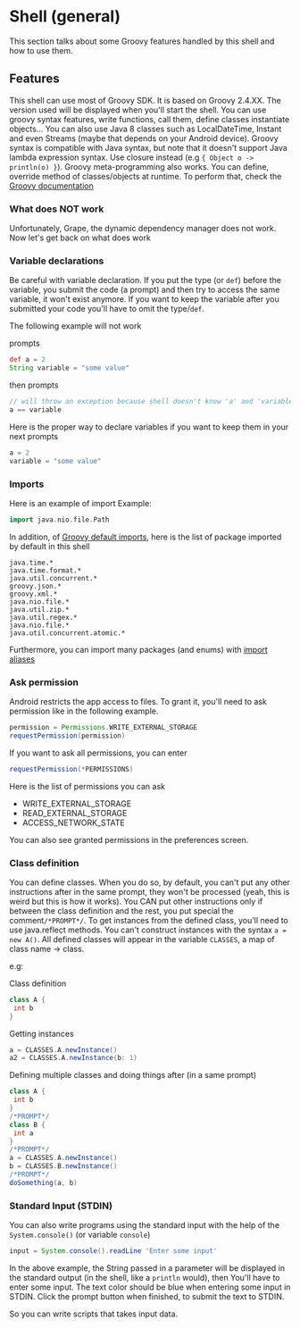 # Shell (general)
This section talks about some Groovy features handled by this shell and how to use them.

## Features
This shell can use most of Groovy SDK. It is based on Groovy 2.4.XX. The version used will be
displayed when you'll start the shell.
You can use groovy syntax features, write functions, call them, define classes instantiate objects...
You can also use Java 8 classes such as LocalDateTime, Instant and even Streams (maybe that depends on your Android device).
Groovy syntax is compatible with Java syntax, but note that it doesn't support Java lambda expression
syntax. Use closure instead (e.g `{ Object o -> println(o) }`).
Groovy meta-programming also works. You can define, override method of classes/objects at runtime.
To perform that, check the [Groovy documentation](https://groovy-lang.org/documentation.html)

### What does NOT work
Unfortunately, Grape, the dynamic dependency manager does not work.
Now let's get back on what does work

### Variable declarations
Be careful with variable declaration. If you put the type (or `def`) before the variable, you submit the code (a prompt) and then try to access the same variable, it won't exist anymore.
If you want to keep the variable after you submitted your code you'll have to omit the type/`def`.

The following example will not work

prompts
```groovy
def a = 2
String variable = "some value"
```
then prompts
```groovy
// will throw an exception because shell doesn't know 'a' and 'variable' anymore
a == variable
```

Here is the proper way to declare variables if you want to keep them in your next prompts

```groovy
a = 2
variable = "some value"
```
### Imports
Here is an example of import
Example:
````groovy
import java.nio.file.Path
````

In addition, of [Groovy default imports](https://groovy-lang.org/structure.html#_default_imports), here is the list of package imported by default in this shell
```text
java.time.*
java.time.format.*
java.util.concurrent.*
groovy.json.*
groovy.xml.*
java.nio.file.*
java.util.zip.*
java.util.regex.*
java.nio.file.*
java.util.concurrent.atomic.*
```

Furthermore, you can import many packages (and enums) with [import aliases](https://tambapps.github.io/groovy-shell-user-manual/import-aliases/)

### Ask permission
Android restricts the app access to files. To grant it, you'll need to ask permission like in the following
example.
```groovy  
permission = Permissions.WRITE_EXTERNAL_STORAGE
requestPermission(permission)
```

If you want to ask all permissions, you can enter
```groovy  
requestPermission(*PERMISSIONS)
```

Here is the list of permissions you can ask
- WRITE_EXTERNAL_STORAGE
- READ_EXTERNAL_STORAGE
- ACCESS_NETWORK_STATE

You can also see granted permissions in the preferences screen.

### Class definition
You can define classes. When you do so, by default, you can't put any other instructions after in the same prompt, they won't be processed (yeah, this is weird but this is how it works).
You CAN put other instructions only if between the class definition and the rest, you put special the comment`/*PROMPT*/`.
To get instances from the defined class, you'll need to use java.reflect methods. You can't construct instances with
the syntax `a = new A()`.
All defined classes will appear in the variable `CLASSES`, a map of class name -> class.


e.g:

Class definition
```groovy
class A {
 int b
}
```


Getting instances
```groovy
a = CLASSES.A.newInstance()
a2 = CLASSES.A.newInstance(b: 1)
```

Defining multiple classes and doing things after (in a same prompt)

```groovy
class A {
 int b
}
/*PROMPT*/
class B {
 int a
}
/*PROMPT*/
a = CLASSES.A.newInstance()
b = CLASSES.B.newInstance()
/*PROMPT*/
doSomething(a, b)
```

### Standard Input (STDIN)
You can also write programs using the standard input with the help of the `System.console()` (or variable `console`)

```groovy
input = System.console().readLine 'Enter some input'
```

In the above example, the String passed in a parameter will be displayed in the standard output (in the shell, like a `println` would), then
You'll have to enter some input. The text color should be blue when entering some input in STDIN. Click the prompt button
when finished, to submit the text to STDIN.

So you can write scripts that takes input data.